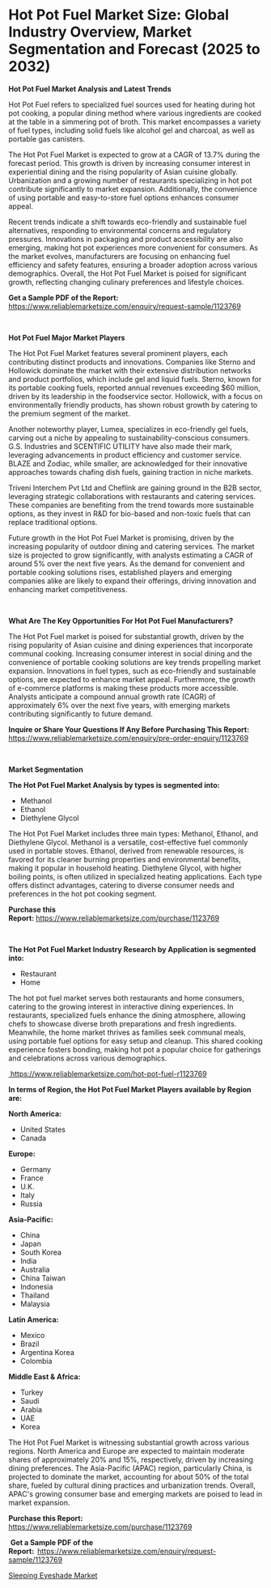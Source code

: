 <p><h1>Hot Pot Fuel Market Size: Global Industry Overview, Market Segmentation and Forecast (2025 to 2032)</h1></p><p><strong>Hot Pot Fuel Market Analysis and Latest Trends</strong></p>
<p><p>Hot Pot Fuel refers to specialized fuel sources used for heating during hot pot cooking, a popular dining method where various ingredients are cooked at the table in a simmering pot of broth. This market encompasses a variety of fuel types, including solid fuels like alcohol gel and charcoal, as well as portable gas canisters. </p><p>The Hot Pot Fuel Market is expected to grow at a CAGR of 13.7% during the forecast period. This growth is driven by increasing consumer interest in experiential dining and the rising popularity of Asian cuisine globally. Urbanization and a growing number of restaurants specializing in hot pot contribute significantly to market expansion. Additionally, the convenience of using portable and easy-to-store fuel options enhances consumer appeal.</p><p>Recent trends indicate a shift towards eco-friendly and sustainable fuel alternatives, responding to environmental concerns and regulatory pressures. Innovations in packaging and product accessibility are also emerging, making hot pot experiences more convenient for consumers. As the market evolves, manufacturers are focusing on enhancing fuel efficiency and safety features, ensuring a broader adoption across various demographics. Overall, the Hot Pot Fuel Market is poised for significant growth, reflecting changing culinary preferences and lifestyle choices.</p></p>
<p><strong>Get a Sample PDF of the Report:&nbsp;</strong> <a href="https://www.reliablemarketsize.com/enquiry/request-sample/1123769?utm_campaign=2115&utm_medium=2&utm_source=Github&utm_content=ia&utm_term=06022025&utm_id=hot-pot-fuel">https://www.reliablemarketsize.com/enquiry/request-sample/1123769</a></p>
<p>&nbsp;</p>
<p><strong>Hot Pot Fuel Major Market Players</strong></p>
<p><p>The Hot Pot Fuel Market features several prominent players, each contributing distinct products and innovations. Companies like Sterno and Hollowick dominate the market with their extensive distribution networks and product portfolios, which include gel and liquid fuels. Sterno, known for its portable cooking fuels, reported annual revenues exceeding $60 million, driven by its leadership in the foodservice sector. Hollowick, with a focus on environmentally friendly products, has shown robust growth by catering to the premium segment of the market.</p><p>Another noteworthy player, Lumea, specializes in eco-friendly gel fuels, carving out a niche by appealing to sustainability-conscious consumers. G.S. Industries and SCENTIFIC UTILITY have also made their mark, leveraging advancements in product efficiency and customer service. BLAZE and Zodiac, while smaller, are acknowledged for their innovative approaches towards chafing dish fuels, gaining traction in niche markets.</p><p>Triveni Interchem Pvt Ltd and Cheflink are gaining ground in the B2B sector, leveraging strategic collaborations with restaurants and catering services. These companies are benefiting from the trend towards more sustainable options, as they invest in R&D for bio-based and non-toxic fuels that can replace traditional options.</p><p>Future growth in the Hot Pot Fuel Market is promising, driven by the increasing popularity of outdoor dining and catering services. The market size is projected to grow significantly, with analysts estimating a CAGR of around 5% over the next five years. As the demand for convenient and portable cooking solutions rises, established players and emerging companies alike are likely to expand their offerings, driving innovation and enhancing market competitiveness.</p></p>
<p>&nbsp;</p>
<p><strong>What Are The Key Opportunities For Hot Pot Fuel Manufacturers?</strong></p>
<p><p>The Hot Pot Fuel market is poised for substantial growth, driven by the rising popularity of Asian cuisine and dining experiences that incorporate communal cooking. Increasing consumer interest in social dining and the convenience of portable cooking solutions are key trends propelling market expansion. Innovations in fuel types, such as eco-friendly and sustainable options, are expected to enhance market appeal. Furthermore, the growth of e-commerce platforms is making these products more accessible. Analysts anticipate a compound annual growth rate (CAGR) of approximately 6% over the next five years, with emerging markets contributing significantly to future demand.</p></p>
<p><strong>Inquire or Share Your Questions If Any Before Purchasing This Report:</strong> <a href="https://www.reliablemarketsize.com/enquiry/pre-order-enquiry/1123769?utm_campaign=2115&utm_medium=2&utm_source=Github&utm_content=ia&utm_term=06022025&utm_id=hot-pot-fuel">https://www.reliablemarketsize.com/enquiry/pre-order-enquiry/1123769</a></p>
<p>&nbsp;</p>
<p><strong>Market Segmentation</strong></p>
<p><strong>The Hot Pot Fuel Market Analysis by types is segmented into:</strong></p>
<p><ul><li>Methanol</li><li>Ethanol</li><li>Diethylene Glycol</li></ul></p>
<p><p>The Hot Pot Fuel Market includes three main types: Methanol, Ethanol, and Diethylene Glycol. Methanol is a versatile, cost-effective fuel commonly used in portable stoves. Ethanol, derived from renewable resources, is favored for its cleaner burning properties and environmental benefits, making it popular in household heating. Diethylene Glycol, with higher boiling points, is often utilized in specialized heating applications. Each type offers distinct advantages, catering to diverse consumer needs and preferences in the hot pot cooking segment.</p></p>
<p><strong>Purchase this Report:&nbsp;</strong><a href="https://www.reliablemarketsize.com/purchase/1123769?utm_campaign=2115&utm_medium=2&utm_source=Github&utm_content=ia&utm_term=06022025&utm_id=hot-pot-fuel">https://www.reliablemarketsize.com/purchase/1123769</a></p>
<p>&nbsp;</p>
<p><strong>The Hot Pot Fuel Market Industry Research by Application is segmented into:</strong></p>
<p><ul><li>Restaurant</li><li>Home</li></ul></p>
<p><p>The hot pot fuel market serves both restaurants and home consumers, catering to the growing interest in interactive dining experiences. In restaurants, specialized fuels enhance the dining atmosphere, allowing chefs to showcase diverse broth preparations and fresh ingredients. Meanwhile, the home market thrives as families seek communal meals, using portable fuel options for easy setup and cleanup. This shared cooking experience fosters bonding, making hot pot a popular choice for gatherings and celebrations across various demographics.</p></p>
<p><a href="https://www.reliablemarketsize.com/hot-pot-fuel-r1123769?utm_campaign=2115&utm_medium=2&utm_source=Github&utm_content=ia&utm_term=06022025&utm_id=hot-pot-fuel">&nbsp;https://www.reliablemarketsize.com/hot-pot-fuel-r1123769</a></p>
<p><strong>In terms of Region, the Hot Pot Fuel Market Players available by Region are:</strong></p>
<p>
    <p> <strong> North America: </strong>
        <ul>
            <li>United States</li>
            <li>Canada</li>
        </ul>
        </p> 
    <p> <strong> Europe: </strong>
        <ul>
            <li>Germany</li>
            <li>France</li>
            <li>U.K.</li>
            <li>Italy</li>
            <li>Russia</li>
        </ul>
        </p> 
    <p> <strong> Asia-Pacific: </strong>
        <ul>
            <li>China</li>
            <li>Japan</li>
            <li>South Korea</li>
            <li>India</li>
            <li>Australia</li>
            <li>China Taiwan</li>
            <li>Indonesia</li>
            <li>Thailand</li>
            <li>Malaysia</li>
        </ul>
        </p> 
    <p> <strong> Latin America: </strong>
        <ul>
            <li>Mexico</li>
            <li>Brazil</li>
            <li>Argentina Korea</li>
            <li>Colombia</li>
        </ul>
        </p> 
    <p> <strong> Middle East & Africa: </strong>
        <ul>
            <li>Turkey</li>
            <li>Saudi</li>
            <li>Arabia</li>
            <li>UAE</li>
            <li>Korea</li>
        </ul>
    </p>
    </p>
<p><p>The Hot Pot Fuel Market is witnessing substantial growth across various regions. North America and Europe are expected to maintain moderate shares of approximately 20% and 15%, respectively, driven by increasing dining preferences. The Asia-Pacific (APAC) region, particularly China, is projected to dominate the market, accounting for about 50% of the total share, fueled by cultural dining practices and urbanization trends. Overall, APAC's growing consumer base and emerging markets are poised to lead in market expansion.</p></p>
<p><strong>Purchase this Report: </strong><a href="https://www.reliablemarketsize.com/purchase/1123769?utm_campaign=2115&utm_medium=2&utm_source=Github&utm_content=ia&utm_term=06022025&utm_id=hot-pot-fuel">https://www.reliablemarketsize.com/purchase/1123769</a></p>
<p>&nbsp;<strong>Get a Sample PDF of the Report:&nbsp;&nbsp;</strong><a href="https://www.reliablemarketsize.com/enquiry/request-sample/1123769?utm_campaign=2115&utm_medium=2&utm_source=Github&utm_content=ia&utm_term=06022025&utm_id=hot-pot-fuel">https://www.reliablemarketsize.com/enquiry/request-sample/1123769</a></p>
<p><strong></strong></p>
<p><p><a href="https://github.com/sofayahoo2023/Market-Research-Report-List-6/blob/main/sleeping-eyeshade-market.md?utm_campaign=2115&utm_medium=2&utm_source=Github&utm_content=ia&utm_term=06022025&utm_id=hot-pot-fuel">Sleeping Eyeshade Market</a></p></p>